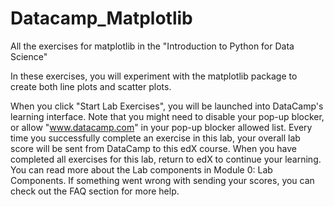 # Datacamp_Matplotlib
All the exercises for matplotlib in the "Introduction to Python for Data Science" 


In these exercises, you will experiment with the matplotlib package to create both line plots and scatter plots.

When you click "Start Lab Exercises", you will be launched into DataCamp's learning interface. Note that you might need to disable your pop-up blocker, or allow "www.datacamp.com" in your pop-up blocker allowed list. Every time you successfully complete an exercise in this lab, your overall lab score will be sent from DataCamp to this edX course. When you have completed all exercises for this lab, return to edX to continue your learning. You can read more about the Lab components in Module 0: Lab Components. If something went wrong with sending your scores, you can check out the FAQ section for more help.
